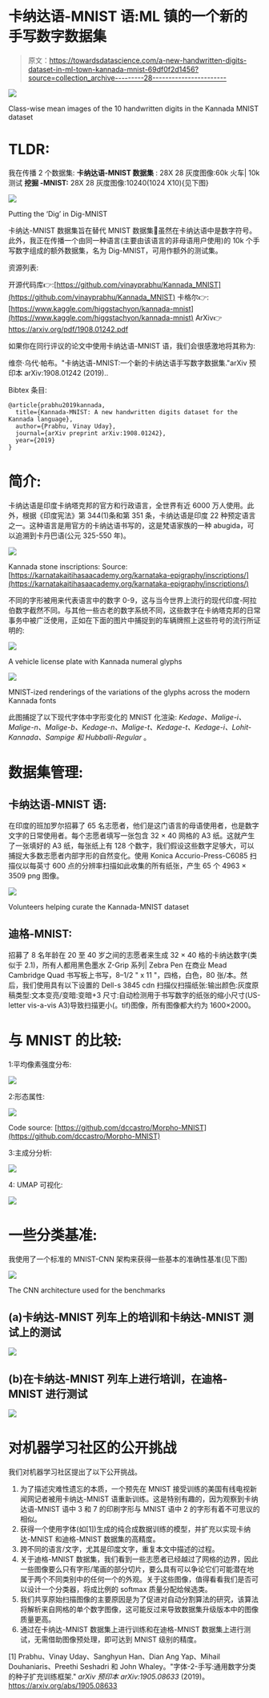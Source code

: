 # 卡纳达语-MNIST 语:ML 镇的一个新的手写数字数据集

> 原文：<https://towardsdatascience.com/a-new-handwritten-digits-dataset-in-ml-town-kannada-mnist-69df0f2d1456?source=collection_archive---------28----------------------->

![](img/fa126f0c982bdaf6982c26012e68de8f.png)

Class-wise mean images of the 10 handwritten digits in the Kannada MNIST dataset

# TLDR:

我在传播 2 个数据集:
**卡纳达语-MNIST 数据集** : 28X 28 灰度图像:60k 火车| 10k 测试
**挖掘 -MNIST:** 28X 28 灰度图像:10240(1024 X10){见下图}

![](img/7cec6936196a2c6145452bcab3f76caf.png)

Putting the ‘Dig’ in Dig-MNIST

卡纳达-MNIST 数据集旨在替代 MNIST 数据集🙏虽然在卡纳达语中是数字符号。
此外，我正在传播一个由同一种语言(主要由该语言的非母语用户使用)的 10k 个手写数字组成的额外数据集，名为 Dig-MNIST，可用作额外的测试集。

资源列表:

开源代码库👉:[https://github.com/vinayprabhu/Kannada_MNIST](https://github.com/vinayprabhu/Kannada_MNIST)
卡格尔👉:[https://www.kaggle.com/higgstachyon/kannada-mnist](https://www.kaggle.com/higgstachyon/kannada-mnist)
ArXiv👉https://arxiv.org/pdf/1908.01242.pdf

如果你在同行评议的论文中使用卡纳达语-MNIST 语，我们会很感激地将其称为:

维奈·乌代·帕布。"卡纳达语-MNIST:一个新的卡纳达语手写数字数据集."arXiv 预印本 arXiv:1908.01242 (2019)..

Bibtex 条目:

```
@article{prabhu2019kannada,
  title={Kannada-MNIST: A new handwritten digits dataset for the Kannada language},
  author={Prabhu, Vinay Uday},
  journal={arXiv preprint arXiv:1908.01242},
  year={2019}
}
```

# 简介:

卡纳达语是印度卡纳塔克邦的官方和行政语言，全世界有近 6000 万人使用。此外，根据《印度宪法》第 344(1)条和第 351 条，卡纳达语是印度 22 种预定语言之一。这种语言是用官方的卡纳达语书写的，这是梵语家族的一种 abugida，可以追溯到卡丹巴语(公元 325-550 年)。

![](img/3c6e0d3259fca55c8c70420f3a06905d.png)

Kannada stone inscriptions: Source: [https://karnatakaitihasaacademy.org/karnataka-epigraphy/inscriptions/](https://karnatakaitihasaacademy.org/karnataka-epigraphy/inscriptions/)

不同的字形被用来代表语言中的数字 0-9，这与当今世界上流行的现代印度-阿拉伯数字截然不同。与其他一些古老的数字系统不同，这些数字在卡纳塔克邦的日常事务中被广泛使用，正如在下面的图片中捕捉到的车辆牌照上这些符号的流行所证明的:

![](img/0ec3de03b3d3bd3f271bcf5cd84c4ec2.png)

A vehicle license plate with Kannada numeral glyphs

![](img/3bf953c3ef13de13c8ea50e6c43164b4.png)

MNIST-ized renderings of the variations of the glyphs across the modern Kannada fonts

此图捕捉了以下现代字体中字形变化的 MNIST 化渲染: *Kedage、Malige-i、Malige-n、Malige-b、Kedage-n、Malige-t、Kedage-t、Kedage-i、Lohit-Kannada、Sampige 和 Hubballi-Regular* 。

# 数据集管理:

## 卡纳达语-MNIST 语:

在印度的班加罗尔招募了 65 名志愿者，他们是这门语言的母语使用者，也是数字文字的日常使用者。每个志愿者填写一张包含 32 × 40 网格的 A3 纸。这就产生了一张填好的 A3 纸，每张纸上有 128 个数字，我们假设这些数字足够大，可以捕捉大多数志愿者内部字形的自然变化。使用 Konica Accurio-Press-C6085 扫描仪以每英寸 600 点的分辨率扫描如此收集的所有纸张，产生 65 个 4963 × 3509 png 图像。

![](img/3199f3c167f77d5b56c1ec568581ad44.png)

Volunteers helping curate the Kannada-MNIST dataset

## 迪格-MNIST:

招募了 8 名年龄在 20 至 40 岁之间的志愿者来生成 32 × 40 格的卡纳达数字(类似于 2.1)，所有人都用黑色墨水 Z-Grip 系列| Zebra Pen 在商业 Mead Cambridge Quad 书写板上书写，8–1/2 " x 11 "，四格，白色，80 张/本。然后，我们使用具有以下设置的 Dell-s 3845 cdn 扫描仪扫描纸张:输出颜色:灰度原稿类型:文本变亮/变暗:变暗+3 尺寸:自动检测用于书写数字的纸张的缩小尺寸(US-letter vis-a-vis A3)导致扫描更小(。tif)图像，所有图像都大约为 1600×2000。

# 与 MNIST 的比较:

1:平均像素强度分布:

![](img/e51df4d103ec9f166ea509468a4c9e30.png)

2:形态属性:

![](img/3071af00f3818c48be7e079ab84a4eac.png)

Code source: [https://github.com/dccastro/Morpho-MNIST](https://github.com/dccastro/Morpho-MNIST)

3:主成分分析:

![](img/c200057b35a88e4bc0e68375352aca7d.png)

4: UMAP 可视化:

![](img/54d34d95b1c42afc84d232b36dda8453.png)

# 一些分类基准:

我使用了一个标准的 MNIST-CNN 架构来获得一些基本的准确性基准(见下图)

![](img/f69339a4c44ad16cf511038739da0286.png)

The CNN architecture used for the benchmarks

## (a)卡纳达-MNIST 列车上的培训和卡纳达-MNIST 测试上的测试

![](img/da53cd1f0db43124441bd4f2a0f45c3e.png)

## (b)在卡纳达-MNIST 列车上进行培训，在迪格-MNIST 进行测试

![](img/880eb0ef54b7be7e78a05acfee4acb21.png)

# 对机器学习社区的公开挑战

我们对机器学习社区提出了以下公开挑战。

1.  为了描述灾难性遗忘的本质，一个预先在 MNIST 接受训练的美国有线电视新闻网记者被用卡纳达-MNIST 语重新训练。这是特别有趣的，因为观察到卡纳达语-MNIST 语中 3 和 7 的印刷字形与 MNIST 语中 2 的字形有着不可思议的相似。
2.  获得一个使用字体(如[1])生成的纯合成数据训练的模型，并扩充以实现卡纳达-MNIST 和迪格-MNIST 数据集的高精度。
3.  跨不同的语言/文字，尤其是印度文字，重复本文中描述的过程。
4.  关于迪格-MNIST 数据集，我们看到一些志愿者已经越过了网格的边界，因此一些图像要么只有字形/笔画的部分切片，要么具有可以争论它们可能潜在地属于两个不同类别中的任何一个的外观。关于这些图像，值得看看我们是否可以设计一个分类器，将成比例的 softmax 质量分配给候选类。
5.  我们共享原始扫描图像的主要原因是为了促进对自动分割算法的研究，该算法将解析来自网格的单个数字图像，这可能反过来导致数据集升级版本中的图像质量更高。
6.  通过在卡纳达-MNIST 数据集上进行训练和在迪格-MNIST 数据集上进行测试，无需借助图像预处理，即可达到 MNIST 级别的精度。

[1] Prabhu、Vinay Uday、Sanghyun Han、Dian Ang Yap、Mihail Douhaniaris、Preethi Seshadri 和 John Whaley。"字体-2-手写:通用数字分类的种子扩充训练框架." *arXiv 预印本 arXiv:1905.08633* (2019)。https://arxiv.org/abs/1905.08633